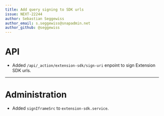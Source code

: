 ```yaml
---
title: Add query signing to SDK urls
issue: NEXT-22244
author: Sebastian Seggewiss
author_email: s.seggewiss@snapadmin.net
author_github: @seggewiss
---
```

# API
* Added `/api/_action/extension-sdk/sign-uri` enpoint to sign Extension SDK urls.
___
# Administration
* Added `signIframeSrc` to `extension-sdk.service`.
